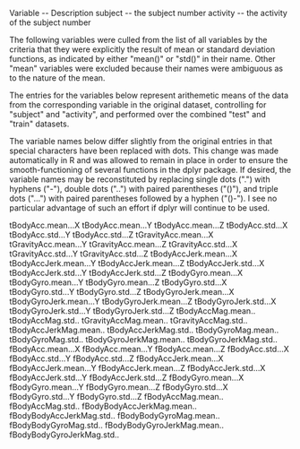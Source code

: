 Variable -- Description
subject -- the subject number
activity -- the activity of the subject number

The following variables were culled from the list of all variables by the criteria that they were explicitly the result of mean or standard deviation functions, as indicated by either "mean()" or "std()" in their name. Other "mean" variables were excluded because their names were ambiguous as to the nature of the mean.

The entries for the variables below represent arithemetic means of the data from the corresponding variable in the original dataset, controlling for "subject" and "activity", and performed over the combined "test" and "train" datasets.

The variable names below differ slightly from the original entries in that special characters have been replaced with dots. This change was made automatically in R and was allowed to remain in place in order to ensure the smooth-functioning of several functions in the dplyr package. If desired, the variable names may be reconstituted by replacing single dots (".") with hyphens ("-"), double dots ("..") with paired parentheses ("()"), and triple dots ("...") with paired parentheses followed by a hyphen ("()-"). I see no particular advantage of such an effort if dplyr will continue to be used.

tBodyAcc.mean...X
tBodyAcc.mean...Y
tBodyAcc.mean...Z
tBodyAcc.std...X
tBodyAcc.std...Y
tBodyAcc.std...Z
tGravityAcc.mean...X
tGravityAcc.mean...Y
tGravityAcc.mean...Z
tGravityAcc.std...X
tGravityAcc.std...Y
tGravityAcc.std...Z
tBodyAccJerk.mean...X
tBodyAccJerk.mean...Y
tBodyAccJerk.mean...Z
tBodyAccJerk.std...X
tBodyAccJerk.std...Y
tBodyAccJerk.std...Z
tBodyGyro.mean...X
tBodyGyro.mean...Y
tBodyGyro.mean...Z
tBodyGyro.std...X
tBodyGyro.std...Y
tBodyGyro.std...Z
tBodyGyroJerk.mean...X
tBodyGyroJerk.mean...Y
tBodyGyroJerk.mean...Z
tBodyGyroJerk.std...X
tBodyGyroJerk.std...Y
tBodyGyroJerk.std...Z
tBodyAccMag.mean..
tBodyAccMag.std..
tGravityAccMag.mean..
tGravityAccMag.std..
tBodyAccJerkMag.mean..
tBodyAccJerkMag.std..
tBodyGyroMag.mean..
tBodyGyroMag.std..
tBodyGyroJerkMag.mean..
tBodyGyroJerkMag.std..
fBodyAcc.mean...X
fBodyAcc.mean...Y
fBodyAcc.mean...Z
fBodyAcc.std...X
fBodyAcc.std...Y
fBodyAcc.std...Z
fBodyAccJerk.mean...X
fBodyAccJerk.mean...Y
fBodyAccJerk.mean...Z
fBodyAccJerk.std...X
fBodyAccJerk.std...Y
fBodyAccJerk.std...Z
fBodyGyro.mean...X
fBodyGyro.mean...Y
fBodyGyro.mean...Z
fBodyGyro.std...X
fBodyGyro.std...Y
fBodyGyro.std...Z
fBodyAccMag.mean..
fBodyAccMag.std..
fBodyBodyAccJerkMag.mean..
fBodyBodyAccJerkMag.std..
fBodyBodyGyroMag.mean..
fBodyBodyGyroMag.std..
fBodyBodyGyroJerkMag.mean..
fBodyBodyGyroJerkMag.std..
